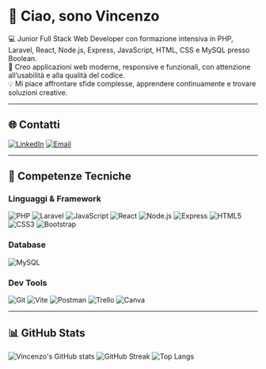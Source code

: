 # 👋 Ciao, sono Vincenzo

💻 Junior Full Stack Web Developer con formazione intensiva in PHP, Laravel, React, Node.js, Express, JavaScript, HTML, CSS e MySQL presso Boolean.  
🚀 Creo applicazioni web moderne, responsive e funzionali, con attenzione all’usabilità e alla qualità del codice.  
💡 Mi piace affrontare sfide complesse, apprendere continuamente e trovare soluzioni creative.

---

## 🌐 Contatti
[![LinkedIn](https://img.shields.io/badge/-LinkedIn-blue?style=for-the-badge&logo=Linkedin&logoColor=white)](https://www.linkedin.com/in/vincenzo-terracciano-0a6676154/)
[![Email](https://img.shields.io/badge/-Email-red?style=for-the-badge&logo=gmail&logoColor=white)](mailto:vincenzo.terracciano97@gmail.com)

---

## 🧰 Competenze Tecniche

### Linguaggi & Framework
![PHP](https://img.shields.io/badge/PHP-777BB4?style=for-the-badge&logo=php&logoColor=white)
![Laravel](https://img.shields.io/badge/Laravel-FF2D20?style=for-the-badge&logo=laravel&logoColor=white)
![JavaScript](https://img.shields.io/badge/JavaScript-F7DF1E?style=for-the-badge&logo=javascript&logoColor=black)
![React](https://img.shields.io/badge/React-61DAFB?style=for-the-badge&logo=react&logoColor=black)
![Node.js](https://img.shields.io/badge/Node.js-339933?style=for-the-badge&logo=nodedotjs&logoColor=white)
![Express](https://img.shields.io/badge/Express-000000?style=for-the-badge&logo=express&logoColor=white)
![HTML5](https://img.shields.io/badge/HTML5-E34F26?style=for-the-badge&logo=html5&logoColor=white)
![CSS3](https://img.shields.io/badge/CSS3-1572B6?style=for-the-badge&logo=css3&logoColor=white)
![Bootstrap](https://img.shields.io/badge/Bootstrap-7952B3?style=for-the-badge&logo=bootstrap&logoColor=white)

### Database
![MySQL](https://img.shields.io/badge/MySQL-4479A1?style=for-the-badge&logo=mysql&logoColor=white)

### Dev Tools
![Git](https://img.shields.io/badge/Git-F05032?style=for-the-badge&logo=git&logoColor=white)
![Vite](https://img.shields.io/badge/Vite-646CFF?style=for-the-badge&logo=vite&logoColor=white)
![Postman](https://img.shields.io/badge/Postman-FF6C37?style=for-the-badge&logo=postman&logoColor=white)
![Trello](https://img.shields.io/badge/Trello-0079BF?style=for-the-badge&logo=trello&logoColor=white)
![Canva](https://img.shields.io/badge/Canva-00C4CC?style=for-the-badge&logo=canva&logoColor=white)

---

## 📊 GitHub Stats
![Vincenzo's GitHub stats](https://github-readme-stats.vercel.app/api?username=vincenzo-terracciano&show_icons=true&theme=radical)
![GitHub Streak](https://github-readme-streak-stats-eight.vercel.app?user=vincenzo-terracciano&theme=radical&hide_border=false)
![Top Langs](https://github-readme-stats.vercel.app/api/top-langs/?username=vincenzo-terracciano&layout=compact&theme=radical)  

